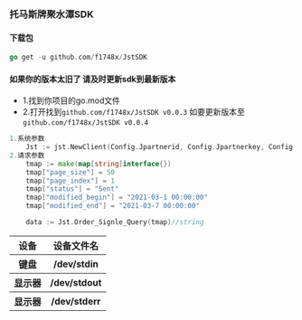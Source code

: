 ### 托马斯牌聚水潭SDK
#### 下载包
```go
go get -u github.com/f1748x/JstSDK
```
#### 如果你的版本太旧了 请及时更新sdk到最新版本
* 1.找到你项目的go.mod文件
* 2.打开找到``github.com/f1748x/JstSDK v0.0.3`` 如要更新版本至 ``github.com/f1748x/JstSDK v0.0.4``
```go 
1.系统参数
    Jst := jst.NewClient(Config.Jpartnerid, Config.Jpartnerkey, Config.Jtoken)
2.请求参数
    tmap := make(map[string]interface{})
	tmap["page_size"] = 50
	tmap["page_index"] = 1
	tmap["status"] = "Sent"
	tmap["modified_begin"] = "2021-03-1 00:00:00"
	tmap["modified_end"] = "2021-03-7 00:00:00"

	data := Jst.Order_Signle_Query(tmap)//string

```
<table>
        <tr>
            <th>设备</th>
            <th>设备文件名</th>
        </tr>
        <tr>
            <th>键盘</th>
            <th>/dev/stdin</th>
        </tr>
        <tr>
            <th>显示器</th>
            <th>/dev/stdout</th>
        </tr>
        <tr>
            <th>显示器</th>
            <th>/dev/stderr</th>
        </tr>
    </table>
